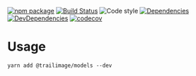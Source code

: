 [![npm package](https://img.shields.io/npm/v/@trailimage/models.svg)](https://www.npmjs.org/package/@trailimage/models)
[![Build Status](https://travis-ci.org/trailimage/models.svg?branch=master)](https://travis-ci.org/trailimage/models)
![Code style](https://img.shields.io/badge/code_style-prettier-ff69b4.svg)
[![Dependencies](https://img.shields.io/david/trailimage/models.svg)](https://david-dm.org/trailimage/models)
[![DevDependencies](https://img.shields.io/david/dev/trailimage/models.svg)](https://david-dm.org/trailimage/models#info=devDependencies&view=list)
[![codecov](https://codecov.io/gh/trailimage/models/branch/master/graph/badge.svg)](https://codecov.io/gh/trailimage/models)

# Usage

```
yarn add @trailimage/models --dev
```
